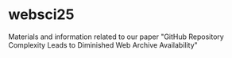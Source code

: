 # websci25
Materials and information related to our paper "GitHub Repository Complexity Leads to Diminished Web Archive Availability"
